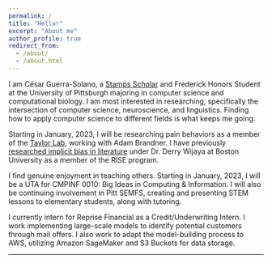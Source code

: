```yaml
---
permalink: /
title: "Hello!"
excerpt: "About me"
author_profile: true
redirect_from: 
  - /about/
  - /about.html
---
```


I am César Guerra-Solano, a [Stamps Scholar](https://www.stampsscholars.org/) and Frederick Honors Student at the University of Pittsburgh majoring in computer science and computational biology. I am most interested in researching, specifically the intersection of computer science, neuroscience, and linguistics. Finding how to apply computer science to different fields is what keeps me going.

Starting in January, 2023, I will be researching pain behaviors as a member of the [Taylor Lab](https://www.taylorlab.anes.pitt.edu/), working with Adam Brandner. I have previously [researched implicit bias in literature](https://www.bu.edu/summer/files/2022/02/Guerra-Solano-Cesar-RISE-Poster-2021.pdf) under Dr. Derry Wijaya at Boston University as a member of the RISE program.

I find genuine enjoyment in teaching others. Starting in January, 2023, I will be a UTA for CMPINF 0010: Big Ideas in Computing & Information. I will also be continuing involvement in Pitt SEMFS, creating and presenting STEM lessons to elementary students, along with tutoring.

I currently intern for Reprise Financial as a Credit/Underwriting Intern. I work implementing large-scale models to identify potential customers through mail offers. I also work to adapt the model-building process to AWS, utilizing Amazon SageMaker and S3 Buckets for data storage.

---
